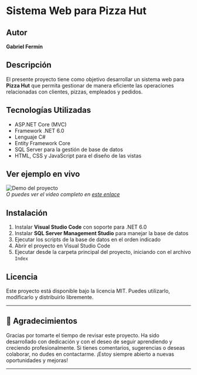 # Sistema Web para Pizza Hut

## Autor
**Gabriel Fermín**

## Descripción
El presente proyecto tiene como objetivo desarrollar un sistema web para **Pizza Hut** que permita gestionar de manera eficiente las operaciones relacionadas con clientes, pizzas, empleados y pedidos.

## Tecnologías Utilizadas
- ASP.NET Core (MVC)  
- Framework .NET 6.0  
- Lenguaje C#  
- Entity Framework Core  
- SQL Server para la gestión de base de datos  
- HTML, CSS y JavaScript para el diseño de las vistas

## Ver ejemplo en vivo
![Demo del proyecto](assets/demo.gif)  
*O puedes ver el video completo en [este enlace](URL_DEL_VIDEO_SI_TIENES)*

## Instalación

1. Instalar **Visual Studio Code** con soporte para .NET 6.0  
2. Instalar **SQL Server Management Studio** para manejar la base de datos  
3. Ejecutar los scripts de la base de datos en el orden indicado  
4. Abrir el proyecto en Visual Studio Code  
5. Ejecutar desde la carpeta principal del proyecto, iniciando con el archivo `Index`

## Licencia
Este proyecto está disponible bajo la licencia MIT. Puedes utilizarlo, modificarlo y distribuirlo libremente.

---

## 🙌 Agradecimientos

Gracias por tomarte el tiempo de revisar este proyecto. Ha sido desarrollado con dedicación y con el deseo de seguir aprendiendo y creciendo profesionalmente. Si tienes comentarios, sugerencias o deseas colaborar, no dudes en contactarme. ¡Estoy siempre abierto a nuevas oportunidades y mejoras!

---
